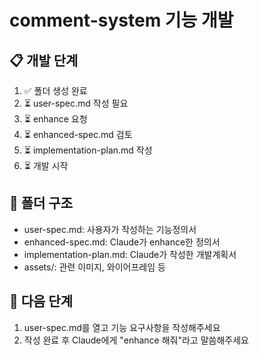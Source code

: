 # comment-system 기능 개발

## 📋 개발 단계
1. ✅ 폴더 생성 완료
2. ⏳ user-spec.md 작성 필요
3. ⏳ enhance 요청
4. ⏳ enhanced-spec.md 검토
5. ⏳ implementation-plan.md 작성
6. ⏳ 개발 시작

## 📁 폴더 구조
- user-spec.md: 사용자가 작성하는 기능정의서
- enhanced-spec.md: Claude가 enhance한 정의서
- implementation-plan.md: Claude가 작성한 개발계획서
- assets/: 관련 이미지, 와이어프레임 등

## 🚀 다음 단계
1. user-spec.md를 열고 기능 요구사항을 작성해주세요
2. 작성 완료 후 Claude에게 "enhance 해줘"라고 말씀해주세요
